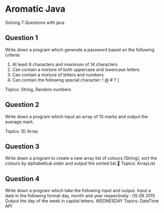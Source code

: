 # Aromatic Java
Solving 7 Questions with java

## Question 1
Write down a program which generate a password based on the following criteria:
1. At least 8 characters and maximum of 14 characters
2. Can contain a mixture of both uppercase and lowercase letters
3. Can contain a mixture of letters and numbers
4. Can contain the following special character: ! @ # ? ]

Topics: String, Random numbers

## Question 2
Write down a program which input an array of 10 marks and output the average mark.

Topics: 1D Array

## Question 3
Write down a program to create a new array list of colours (String), sort the colours by alphabetical order and output the sorted list.
Topics: ArrayList

## Question 4
Write down a program which take the following input and output.
Input a date in the following format day, month and year respectively :
05 08 2015
Output  the day of the week in capital letters.
WEDNESDAY
Topics: DateTime API